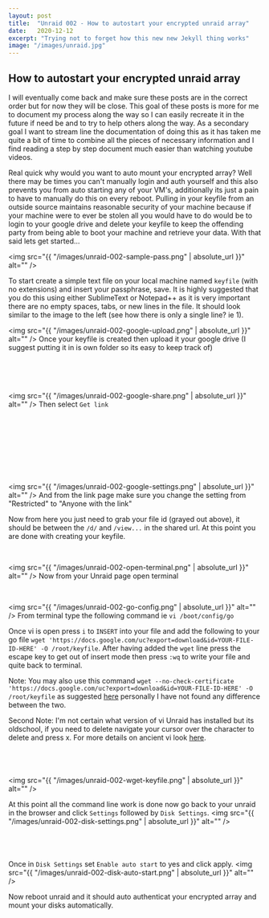 ```yaml
---
layout: post
title:  "Unraid 002 - How to autostart your encrypted unraid array"
date:   2020-12-12
excerpt: "Trying not to forget how this new new Jekyll thing works"
image: "/images/unraid.jpg"
---
```


## How to autostart your encrypted unraid array

I will eventually come back and make sure these posts are in the correct order but for now they will be close. This goal of these posts is more for me to document my process along the way so I can easily recreate it in the future if need be and to try to help others along the way. As a secondary goal I want to stream line the documentation of doing this as it has taken me quite a bit of time to combine all the pieces of necessary information and I find reading a step by step document much easier than watching youtube videos.

Real quick why would you want to auto mount your encrypted array? Well there may be times you can't manually login and auth yourself and this also prevents you from auto starting any of your VM's, additionally its just a pain to have to manually do this on every reboot. Pulling in your keyfile from an outside source maintains reasonable security of your machine because if your machine were to ever be stolen all you would have to do would be to login to your google drive and delete your keyfile to keep the offending party from being able to boot your machine and retrieve your data. With that said lets get started...

<span class="image left"><img src="{{ "/images/unraid-002-sample-pass.png" | absolute_url }}" alt="" /></span>

To start create a simple text file on your local machine named `keyfile` (with no extensions) and insert your passphrase, save. It is highly suggested that you do this using either SublimeText or Notepad++ as it is very important there are no empty spaces, tabs, or new lines in the file. It should look similar to the image to the left (see how there is only a single line? ie 1).

<span class="image left"><img src="{{ "/images/unraid-002-google-upload.png" | absolute_url }}" alt="" /></span>
Once your keyfile is created then upload it your google drive (I suggest putting it in is own folder so its easy to keep track of)

<div style="page-break-after: always"></div>
<br />
<br />
<br />

<span class="image left"><img src="{{ "/images/unraid-002-google-share.png" | absolute_url }}" alt="" /></span>
Then select `Get link`

<br />
<br />
<br />
<br />
<br />
<br />
<br />

<span class="image left"><img src="{{ "/images/unraid-002-google-settings.png" | absolute_url }}" alt="" /></span>
And from the link page make sure you change the setting from "Restricted" to "Anyone with the link"

Now from here you just need to grab your file id (grayed out above), it should be between the `/d/` and `/view...` in the shared url. At this point you are done with creating your keyfile.

<br />

<span class="image left"><img src="{{ "/images/unraid-002-open-terminal.png" | absolute_url }}" alt="" /></span>
Now from your Unraid page open terminal

<br />

<span class="image left"><img src="{{ "/images/unraid-002-go-config.png" | absolute_url }}" alt="" /></span>
From terminal type the following command ie `vi /boot/config/go`

Once vi is open press `i` to `INSERT` into your file and add the following to your go file `wget 'https://docs.google.com/uc?export=download&id=YOUR-FILE-ID-HERE' -O /root/keyfile`. After having added the `wget` line press the escape key to get out of insert mode then press `:wq` to write your file and quite back to terminal.

Note: You may also use this command `wget --no-check-certificate 'https://docs.google.com/uc?export=download&id=YOUR-FILE-ID-HERE' -O /root/keyfile` as suggested [here](https://medium.com/@acpanjan/download-google-drive-files-using-wget-3c2c025a8b99) personally I have not found any difference between the two.

Second Note: I'm not certain what version of vi Unraid has installed but its oldschool, if you need to delete navigate your cursor over the character to delete and press x. For more details on ancient vi look [here](https://docs.oracle.com/cd/E19683-01/806-7612/editorvi-46/index.html).
<br>
<br>
<br>
<br>
<br>
<span class="image left"><img src="{{ "/images/unraid-002-wget-keyfile.png" | absolute_url }}" alt="" /></span>

At this point all the command line work is done now go back to your unraid in the browser and click `Settings` followed by `Disk Settings`.
<span class="image left"><img src="{{ "/images/unraid-002-disk-settings.png" | absolute_url }}" alt="" /></span>
<br>
<br>
<br>
<br>
<br>
Once in `Disk Settings` set `Enable auto start` to yes and click apply.
<span class="image left"><img src="{{ "/images/unraid-002-disk-auto-start.png" | absolute_url }}" alt="" /></span>

Now reboot unraid and it should auto authenticat your encrypted array and mount your disks automatically.